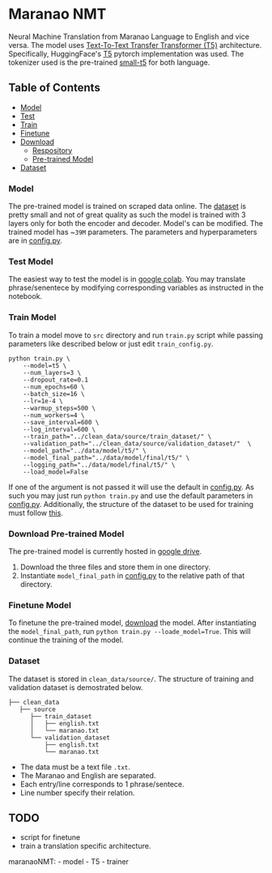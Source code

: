 # Maranao NMT
Neural Machine Translation from Maranao Language to English and vice versa.
The model uses  [Text-To-Text Transfer Transformer (T5)](https://arxiv.org/abs/1910.10683) architecture.
Specifically, HuggingFace's [T5](https://huggingface.co/transformers/model_doc/t5.html) pytorch implementation was used.
The tokenizer used is the pre-trained [small-t5](https://huggingface.co/t5-small) for both language.

## Table of Contents

* [Model](#model)
* [Test](#test-model)
* [Train](#train-model)
* [Finetune](#finetune-model)
* [Download](#download)
    * [Respository](#download-repository)
    * [Pre-trained Model](#download-model)
* [Dataset](#dataset)

### Model

The pre-trained model is trained on scraped data online.
The [dataset](clean_data/source) is pretty small and not of great quality as such the model is trained with 3 layers only for both the encoder and decoder.
Model's  can be modified. The trained model has  ~`39M` parameters.
The parameters and hyperparameters are in [config.py](#src/config.py).

### Test Model
The easiest way to test the model is in [google colab](https://colab.research.google.com/drive/1zC4J25X7smDdEEse7Tt2gxzIE-vbNVWG?usp=sharing).
You may translate phrase/senentece by modifying corresponding variables as instructed in the notebook.

### Train Model
To train a model move to `src` directory and run `train.py` script while passing parameters like described below or just edit `train_config.py`.
```
python train.py \
    --model=t5 \
    --num_layers=3 \
    --dropout_rate=0.1
    --num_epochs=60 \
    --batch_size=16 \
    --lr=1e-4 \
    --warmup_steps=500 \
    --num_workers=4 \
    --save_interval=600 \
    --log_interval=600 \
    --train_path="../clean_data/source/train_dataset/" \
    --validation_path="../clean_data/source/validation_dataset/"  \
    --model_path="../data/model/t5/" \
    --model_final_path="../data/model/final/t5/" \
    --logging_path="../data/model/final/t5/" \
    --load_model=False
```
If one of the argument is not passed it will use the default in [config.py](src/config.py).
As such you may just run `python train.py` and use the default parameters in [config.py](src/config.py).
Additionally, the structure of the dataset to be used for training must follow [this](#dataset).

### Download Pre-trained Model <div id='download'> </div>
The pre-trained model is currently hosted in [google drive](https://drive.google.com/drive/folders/1be4kGVViFSPMh2ZnhJ_gxyWXrmMVolGd).
1. Download the three files and store them in one directory.
1. Instantiate `model_final_path` in [config.py](#src/config.py) to the relative path of that directory.

### Finetune Model
To finetune the pre-trained model, [download](#download) the model.
After instantiating the `model_final_path`, run `python train.py --loade_model=True`.
This will continue the training of the model.

### Dataset
The dataset is stored in `clean_data/source/`. The structure of training and validation dataset is demostrated below.
``````
├── clean_data
   ├── source
      ├── train_dataset
      │   ├── english.txt
      │   └── maranao.txt
      └── validation_dataset
          ├── english.txt
          └── maranao.txt
``````
* The data must be a text file `.txt`. 
* The Maranao and English are separated.
* Each entry/line corresponds to 1 phrase/sentece.
* Line number specify their relation.

## TODO
* script for finetune
* train a translation specific architecture.

maranaoNMT:
    - model
        - T5
    - trainer
